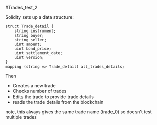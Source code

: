 #Trades_test_2

Solidity sets up a data structure: 

    struct Trade_detail {
        string instrument;
        string buyer;
        string seller;
        uint amount;
        uint bond_price;
        uint settlement_date;
        uint version;
    }
    mapping (string => Trade_detail) all_trades_details;


Then 



* Creates a new trade
* Checks number of trades
* Edits the trade to provide trade details
* reads the trade details from the blockchain

note, this always gives the same trade name (trade_0) so doesn't test multiple trades

